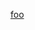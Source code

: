 [foo]: 
docs/development-environment/browser-related/browser-extensions.md "Browser Extensions"  
[foo]
